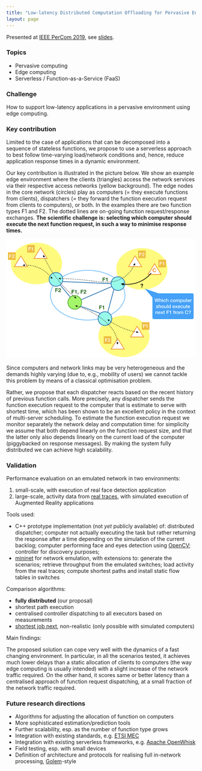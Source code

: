```yaml
---
title: "Low-latency Distributed Computation Offloading for Pervasive Environments"
layout: page
---
```


Presented at [IEEE PerCom 2019](http://www.percom.org/), see [slides](https://www.slideshare.net/cicconetti/lowlatency-distributed-computation-offloading-for-pervasive-environments).

### Topics

- Pervasive computing
- Edge computing
- Serverless / Function-as-a-Service (FaaS)

### Challenge

How to support low-latency applications in a pervasive environment using edge computing.

### Key contribution

Limited to the case of applications that can be decomposed into a sequence of stateless functions, we propose to use a serverless approach to best follow time-varying load/network conditions and, hence, reduce application response times in a dynamic environment.

Our key contribution is illustrated in the picture below.
We show an example edge environment where the clients (triangles) access the network services via their respective access networks (yellow background).
The edge nodes in the core network (circles) play as computers (= they execute functions from clients), dispatchers (= they forward the function execution request from clients to computers), or both.
In the examples there are two function types F1 and F2.
The dotted lines are on-going function request/response exchanges.
**The scientific challenge is: selecting which computer should execute the next function request, in such a way to minimise response times.**

![Problem](pictures/percom2018.png)

Since computers and network links may be very heterogeneous and the demands highly varying (due to, e.g., mobility of users) we cannot tackle this problem by means of a classical optimisation problem.

Rather, we propose that each dispatcher reacts based on the recent history of previous function calls.
More precisely, any dispatcher sends the function execution request to the computer that is estimate to serve with shortest time, which has been shown to be an excellent policy in the context of multi-server scheduling.
To estimate the function execution request we monitor separately the network delay and computation time: for simplicity we assume that both depend linearly on the function request size, and that the latter only also depends linearly on the current load of the computer (piggybacked on response messages).
By making the system fully distributed we can achieve high scalability.

### Validation

Performance evaluation on an emulated network in two environments:

1. small-scale, with execution of real face detection application
2. large-scale, activity data from [real traces](https://www.nature.com/articles/sdata201555), with simulated execution of Augmented Reality applications

Tools used:

- C++ prototype implementation (not _yet_ publicly available) of: distributed dispatcher; computer not actually executing the task but rather returning the response after a time depending on the simulation of the current backlog; computer performing face and eyes detection using [OpenCV](https://opencv.org/); controller for discovery purposes; 
- [mininet](http://mininet.org/) for network emulation, with extensions to: generate the scenarios; retrieve throughput from the emulated switches; load activity from the real traces; compute shortest paths and install static flow tables in switches

Comparison algorithms:

- **fully distributed** (our proposal)
- shortest path execution
- centralised controller dispatching to all executors based on measurements
- [shortest job next](https://en.wikipedia.org/wiki/Shortest_job_next), non-realistic (only possible with simulated computers)

Main findings:

The proposed solution can cope very well with the dynamics of a fast changing environment.
In particular, in all the scenarios tested, it achieves much lower delays than a static allocation of clients to computers (the way edge computing is usually intended) with a slight increase of the network traffic required.
On the other hand, it scores same or better latency than a centralised approach of function request dispatching, at a small fraction of the network traffic required.

### Future research directions

- Algorithms for adjusting the allocation of function on computers
- More sophisticated estimation/prediction tools
- Further scalability, esp. as the number of function type grows
- Integration with existing standards, e.g. [ETSI MEC](https://www.etsi.org/technologies/multi-access-edge-computing)
- Integration with existing serverless frameworks, e.g. [Apache OpenWhisk](https://openwhisk.apache.org/)
- Field testing, esp. with small devices
- Definition of architecture and protocols for realising full in-network processing, [Golem](https://golem.network/)-style
